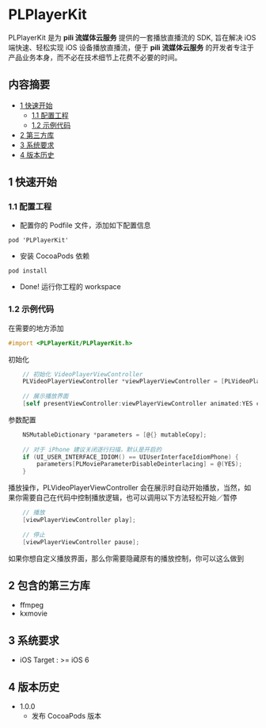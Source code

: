 # PLPlayerKit

PLPlayerKit 是为 **pili 流媒体云服务** 提供的一套播放直播流的 SDK, 旨在解决 iOS 端快速、轻松实现 iOS 设备播放直播流，便于 **pili 流媒体云服务** 的开发者专注于产品业务本身，而不必在技术细节上花费不必要的时间。


## 内容摘要

- [1 快速开始](#1-快速开始)
	- [1.1 配置工程](#1.1-配置工程)
	- [1.2 示例代码](#1.2-示例代码)
- [2 第三方库](#2-第三方库)
- [3 系统要求](#3-系统要求)
- [4 版本历史](#4-版本历史)

## 1 快速开始

### 1.1 配置工程

- 配置你的 Podfile 文件，添加如下配置信息

```
pod 'PLPlayerKit'
```

- 安装 CocoaPods 依赖

```
pod install
```

- Done! 运行你工程的 workspace

### 1.2 示例代码

在需要的地方添加

```Objective-C
#import <PLPlayerKit/PLPlayerKit.h>
```

初始化

```Objective-C
	// 初始化 VideoPlayerViewController
	PLVideoPlayerViewController *viewPlayerViewController = [PLVideoPlayerViewController videoPlayerViewControllerWithContentURL:url parameters:parameters];
	
	// 展示播放界面
	[self presentViewController:viewPlayerViewController animated:YES completion:nil];
```

参数配置

```Objective-C
	NSMutableDictionary *parameters = [@{} mutableCopy];
	
	// 对于 iPhone 建议关闭逐行扫描，默认是开启的
	if (UI_USER_INTERFACE_IDIOM() == UIUserInterfaceIdiomPhone) {
		parameters[PLMovieParameterDisableDeinterlacing] = @(YES);
	}
```

播放操作，PLVideoPlayerViewController 会在展示时自动开始播放，当然，如果你需要自己在代码中控制播放逻辑，也可以调用以下方法轻松开始／暂停

```Objective-C
	// 播放
	[viewPlayerViewController play];
	
	// 停止
	[viewPlayerViewController pause];
```

如果你想自定义播放界面，那么你需要隐藏原有的播放控制，你可以这么做到

## 2 包含的第三方库

- ffmpeg
- kxmovie

## 3 系统要求

- iOS Target : >= iOS 6

## 4 版本历史
- 1.0.0
	- 发布 CocoaPods 版本